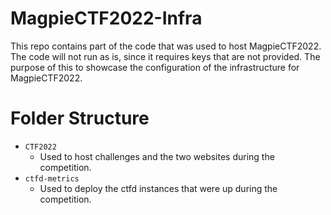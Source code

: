 # MagpieCTF2022-Infra
This repo contains part of the code that was used to host MagpieCTF2022. The code will not run as is, since it requires keys that are not provided. The purpose of this to showcase the configuration of the infrastructure for MagpieCTF2022. 

# Folder Structure
- `CTF2022`
  - Used to host challenges and the two websites during the competition.
- `ctfd-metrics`
  - Used to deploy the ctfd instances that were up during the competition. 
